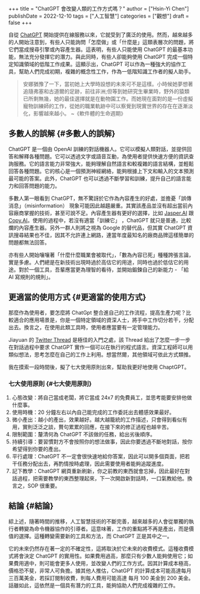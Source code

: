 +++
title = "ChatGPT 會改變人類的工作方式嗎？"
author = ["Hsin-Yi Chen"]
publishDate = 2022-12-10
tags = ["人工智慧"]
categories = ["觀想"]
draft = false
+++

自從 [ChatGPT](https://chat.openai.com/) 開始提供在線服務以來，它就受到了廣泛的使用。然而，越來越多的人開始注意到，有些人只能詢問「怎麼做」或「什麼是」這類表層次的問題，將它們當成搜尋引擎或內容產生器。這表明，有些人只能使用 ChatGPT 的最基本功能，無法充分發揮它的潛力。與此同時，有些人卻能夠使用 ChatGPT 完成一個特定知識領域的低階工作成果。這顯示出，ChatGPT 可以作為一種強大的協作工具，幫助人們完成初期，複雜的概念性工作，作為一低階知識工作者的擬人助手。

> 安娜猶豫了一下，當初她上大學時設想的未來可不是這樣。小時候她夢想著追隨弗塞和古道爾的足跡，前往非洲;但等到她研究生畢業時，野外的猿類已所剩無幾，她的最佳選擇就是在動物園工作。而她現在面對的是—份虛擬寵物訓練師的工作，從她的職業軌跡中可以察覺到現實世界的存在在逐漸淡化，影響越來越小。 ~《軟件體的生命週期》


## 多數人的誤解 {#多數人的誤解}

ChatGPT 是一個由 OpenAI 訓練的對話機器人。它可以模擬人類對話，並提供回答和解釋各種問題。它可以透過文字或語音互動，為使用者提供快速方便的資訊查詢服務。它的語言能力非常強大，能夠理解自然語言和較複雜的語言結構，並輕鬆回答各種問題。它的核心是一個預測神經網絡，能夠根據上下文和輸入的文本預測最可能的答案。此外，ChatGPT 也可以透過不斷學習和訓練，提升自己的語言能力和回答問題的能力。

多數人第一眼看到 ChatGPT，無不驚訝於它作為內容產生的好處，並擔憂「誤傳消息」（misinformation） 現象可能因此越趨嚴重。其實該產品並沒有超出當前內容廠商掌握的技術，甚至可說不足。內容產生器有更好的選擇，比如 [Jasper.AI](http://japser.ai) 跟 [Copy.AI](https://copy.ai)。使用的過程中，若沒有適當「訓練它」 ，ChatGPT 就只是普通，比較爛的內容產生器。另外一群人則將之視為 Google 的替代品，但其實 ChatGPT 資訊搜尋結果也不佳，因其不允許連上網路，連當年度最知名的廠商品牌這樣簡單的問題都無法回答。

亦有些人開始嚷嚷著「什麼什麼職業會被取代」，「數為內容已死」種種誇張言論，實是多慮。人們總是在新技術出現時過於高估它的用途，同時也過於低估它的用途。對於一個工具，吾輩應當更為理智的看待，並開始鍛鍊自己的新能力 - 「給 AI 寫規則的規則」。


## 更適當的使用方式 {#更適當的使用方式}

那麼作為使用者，要怎麼將 ChatGpt 整合進自己的工作流程，提高生產力呢？比較適合的應用場景是，你是一個特定領域的資深人士，將手中工作切分若干，分配出去。換言之，在使用此類工具時，使用者應當要有一定管理能力。

Jiayuan 的 [Twitter Thread](https://twitter.com/Tisoga/status/1599347662888882177) 是極佳的入門之處，該 Thread 給出了怎麼一步一步在對話過程中要求 ChatGPT 實作一個可以在執行的程式語言。資深工程師可以用類似想法，思考怎麼在自己的工作上利用。想當然爾，其他領域可依此方式類推。

我在摸索一段時間後，擬了七大使用原則出來，幫助我更好地使用 ChaptGPT。


### 七大使用原則 {#七大使用原則}

<ol style="padding-inline-start:10px">
  <li>心態改變：將自己當成老闆，將它當成 24x7 的免費員工，並思考能要安排他做什麼事。</li>
  <li>使用時機：20 分鐘左右以內自己能完成的工作委託出去體感效果最好。</li>
  <li>微小產出：越小的產出，效果越好。越大越籠統的工作描述，只會得到看似有用，實則泛泛之談，贅句累累的回應，在接下來的修正過程也越辛苦。</li>
  <li>限制範圍：釐清何為 ChatGPT 不該做的任務，給出劣後順序。</li>
  <li>持續引導：要習慣對方不會按照你的想法做事，因此你要透過不斷地對話，按你希望得到你要的產出。</li>
  <li>平行處理：ChatGPT 不一定會很快速地給你答案，因此可以開多個頁面，把若干任務分配出去，再酌情按時處理，因此需要使用者能夠追蹤進度。</li>
  <li>記下教學：ChatGPT 網頁重新刷新，你之前教的東西就會忘掉，因此最好在對話過程，把需要教學的東西整理起來，下一次開啟新對話時，一口氣教給他。換言之，SOP 很重要。</li>
</ol>


## 結論 {#結論}

綜上述，隨著時間的推移，人工智慧技術的不斷完善，越來越多的人會從單獨的執行者轉變為命令機器協作的引導者。這意味著，工作的重點將不再是產出，而是價值的選擇。這種轉變需要新的工具和方法，而 ChatGPT 正是其中之一。

它的未來仍然存在著一定的不確定性，這將取決於它未來的收費模式。這種收費模式將會決定 ChatGPT 的實用性。如果費用過高，那麼只有少數人能夠使用它；如果費用適中，則可能會更多人使用，並改變人們的工作方式。因其計算成本極高，價格恐不斐，非常人可負擔。據其他人推估，ChatGPT 的計算成本可能高達每月三百萬美金，若採訂閱制收費，則每人費用可能高達 每月 100 美金到 200 美金。話雖如此，這依然是一個具有潛力的工具，能夠協助人們完成複雜的工作。
